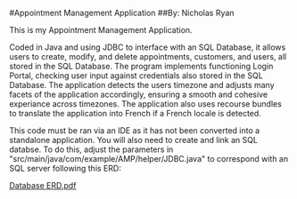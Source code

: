 #Appointment Management Application
##By: Nicholas Ryan

This is my Appointment Management Application. 

Coded in Java and using JDBC to interface with an SQL Database, it allows users to create, modify, and delete appointments, customers, and users, all stored in the SQL Database. 
The program implements functioning Login Portal, checking user input against credentials also stored in the SQL Database. 
The application detects the users timezone and adjusts many facets of the application accordingly, ensuring a smooth and cohesive experiance across timezones. 
The application also uses recourse bundles to translate the application into French if a French locale is detected. 

This code must be ran via an IDE as it has not been converted into a standalone application. You will also need to create and link an SQL databse. To do this, adjust the 
parameters in "src/main/java/com/example/AMP/helper/JDBC.java" to correspond with an SQL server following this ERD: 

[Database ERD.pdf](https://github.com/halusy/Appointment-Management-Applicaiton/files/15048902/Database.ERD.pdf)





